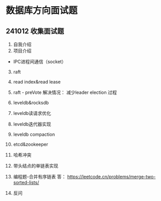 # 数据库方向面试题

## 241012 收集面试题
1. 自我介绍
2. 项目介绍
* IPC进程间通信（socket）

3. raft
4. read index&amp;read lease


5. raft - preVote
解决情况： 减少leader election 过程

6. leveldb&amp;rocksdb
7. leveldb读请求优化
8. leveldb迭代器实现
9. leveldb compaction
10. etcd&amp;zookeeper
11. 哈希冲突
12. 带头结点的单链表实现

13. 编程题-合并有序链表
答： https://leetcode.cn/problems/merge-two-sorted-lists/
14. 反问
